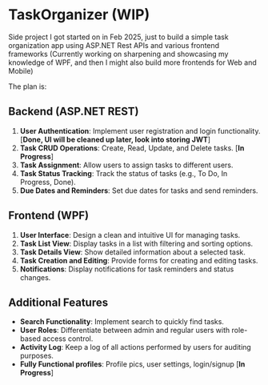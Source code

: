 # TaskOrganizer (WIP)
Side project I got started on in Feb 2025, just to build a simple task organization app using ASP.NET Rest APIs and various frontend frameworks (Currently working on sharpening and showcasing my knowledge of WPF, and then I might also build more frontends for Web and Mobile)

The plan is:
## Backend (ASP.NET REST)
1. **User Authentication**: Implement user registration and login functionality. [**Done, UI will be cleaned up later, look into storing JWT**]
2. **Task CRUD Operations**: Create, Read, Update, and Delete tasks. [**In Progress**]
3. **Task Assignment**: Allow users to assign tasks to different users.
4. **Task Status Tracking**: Track the status of tasks (e.g., To Do, In Progress, Done).
5. **Due Dates and Reminders**: Set due dates for tasks and send reminders.

## Frontend (WPF)
1. **User Interface**: Design a clean and intuitive UI for managing tasks.
2. **Task List View**: Display tasks in a list with filtering and sorting options.
3. **Task Details View**: Show detailed information about a selected task.
4. **Task Creation and Editing**: Provide forms for creating and editing tasks.
5. **Notifications**: Display notifications for task reminders and status changes.

## Additional Features
- **Search Functionality**: Implement search to quickly find tasks.
- **User Roles**: Differentiate between admin and regular users with role-based access control.
- **Activity Log**: Keep a log of all actions performed by users for auditing purposes.
- **Fully Functional profiles**: Profile pics, user settings, login/signup [**In Progress**]
